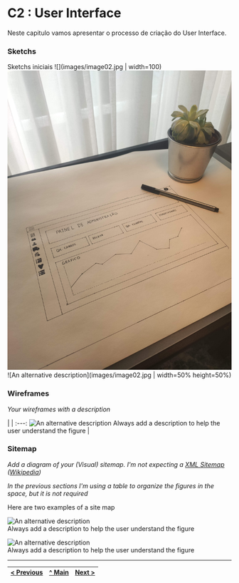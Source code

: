 # C2 : User Interface

Neste capitulo vamos apresentar o processo de criação do User Interface.


### Sketchs

Sketchs iniciais
![](images/image02.jpg | width=100)
![An alternative description](images/image01.jpg)
![An alternative description](images/image02.jpg | width=50% height=50%)




### Wireframes

_Your wireframes with a description_  

| |
:---:
![An alternative description](images/image01.png)
Always add a description to help the user understand the figure |


### Sitemap

_Add a diagram of your (Visual) sitemap. I'm not expecting a [XML Sitemap](https://developers.google.com/search/docs/advanced/sitemaps/build-sitemap#expandable-1) ([Wikipedia](https://en.wikipedia.org/wiki/Sitemaps))_  

_In the previous sections I'm using a table to organize the figures in the space, but it is not required_

Here are two examples of a site map

![An alternative description](images/image08.png)  
Always add a description to help the user understand the figure  

![An alternative description](images/image07.png)  
Always add a description to help the user understand the figure  



---
[< Previous](c1.md) | [^ Main](https://github.com/exemploTrabalho/report) | [Next >](c3.md)
:--- | :---: | ---: 
